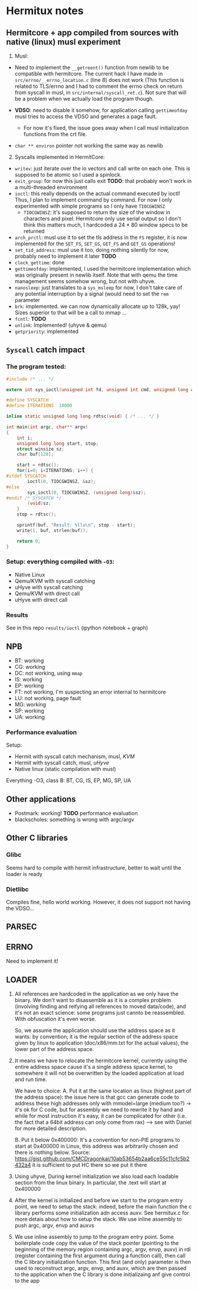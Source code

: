 # Hermitux notes

## Hermitcore + app compiled from sources with native (linux) musl experiment

1. Musl:
- Need to implement the `__getreent()` function from newlib to be compatible with hermitcore. The current hack I have made in `src/errno/__errno_location.c` (line 8) does not work (This function is related to TLS/errno and I had to comment the errno check on return from syscall in musl, in `src/internal/syscall_ret.c`). Not sure that will be a problem when we actually load the program though.

- **VDSO**: need to disable it somehow, for application calling `gettimeofday` musl tries to access the VDSO and generates a page fault.
  - For now it's fixed, the issue goes away when I call musl initialization functions from the crt file.
  
- `char ** environ` pointer not working the same way as newlib

2. Syscalls implemented in HermitCore:

- `writev`: just iterate over the io vectors and call write on each one. This is supposed to be atomic so I used a spinlock. 
- `exit_group`: for now this just calls exit **TODO**: that probably won't work in a multi-threaded environment
- `ioctl`: this really depends on the actual command  executed by ioctl! Thus, I plan to implement command by command. For now I only experimented with simple programs so I only have `TIOCGWINSZ`
  - `TIOCGWINSZ`: it's supposed to return the size of the window in characters and pixel. Hermitcore only use serial output so I don't think this matters much, I hardcoded a 24 * 80 window specs to be returned
- `arch_prctl`: musl use it to set the tls address in the `FS` register, it is now implemented for the `SET_FS`, `SET_GS`, `GET_FS` and `GET_GS` operations!
- `set_tid_address`: musl use it too, doing nothing silently for now, probably need to implement it later **TODO**
- `clock_gettime`: done
- `gettimeofday`: implemented, I used the hermitcore implementation which was originally present in newlib itself. Note that with qemu the time management seems somehow wrong, but not with uhyve.
- `nanosleep`: just translates to a `sys_msleep` for now, I don't take care of any potential interruption by a signal (would need to set the `rem` parameter
- `brk`: implemented. we can now dynamically allocate up to 128k, yay! Sizes superior to that will be a call to mmap ...
- `fcntl`: **TODO**
- `unlink`: Implemented! (uhyve & qemu)
- `getpriority`: implemented

## `Syscall` catch impact

### The program tested:
```C
#include /* ... */

extern int sys_ioctl(unsigned int fd, unsigned int cmd, unsigned long arg); 

#define SYSCATCH
#define ITERATIONS	10000

inline static unsigned long long rdtsc(void) { /* ... */ }

int main(int argc, char** argv)
{
	int i;
	unsigned long long start, stop;
	struct winsize sz;
	char buf[128];

	start = rdtsc();
	for(i=0; i<ITERATIONS; i++) {
#ifdef SYSCATCH
		ioctl(0, TIOCGWINSZ, &sz);
#else
		sys_ioctl(0, TIOCGWINSZ, (unsigned long)&sz);
#endif /* SYSCATCH */
		(void)sz;
	}
	stop = rdtsc();

	sprintf(buf, "Result: %llu\n", stop - start);
	write(1, buf, strlen(buf));

	return 0;
}
```

### Setup: everything compiled with `-O3`:
- Native Linux
- Qemu/KVM with syscall catching
- uHyve with syscall catching
- Qemu/KVM with direct call
- uHyve with direct call

### Results
See  in this repo `results/ioctl` (ipython notebook + graph)

## NPB
- BT: working
- CG: working
- DC: not working, using `mmap`
- IS: working
- EP: working
- FT: not working, I'm suspecting an error internal to hermitcore
- LU: not working, page fault
- MG: working
- SP: working
- UA: working

### Performance evaluation

Setup:
- Hermit with syscall catch mechanism, musl, _KVM_
- Hermit with syscall catch, musl, _uHyve_
- Native linux (static compilation with musl)

Everything -O3, class B:
BT, CG, IS, EP, MG, SP, UA

## Other applications
- Postmark: working! **TODO** performance evaluation
- blackscholes: something is wrong with argc/argv

## Other C libraries

### Glibc
Seems hard to compile with hermit infrastructure, better to wait until the 
loader is ready

### Dietlibc
Compiles fine, hello world working. However, it does not support not having the
VDSO...

## PARSEC

## ERRNO
Need to implement it!

## LOADER
1. All references are hardcoded in the application as we only have the binary.
   We don't want to disassemble as it is a complex problem (involving finding
   and reifying all references to moved data/code), and it's not an exact 
   science: some programs just cannto be reassembled. With obfuscation it's 
   even worse.

   So, we assume the application should use the address space as it wants: by
   convention, it is the regular section of the address space given by linux
   to application (doc/x86/mm.txt for the actual values), the lower part of
   the address space.
 
2. It means we have to relocate the hermitcore kernel, currently using the
   entire address space cause it's a single address space kernel, to somewhere
   it will not be overwritten by the loaded application at load and run time.

   We have to choice:
   A. Put it at the same location as linux (highest part of the address space):
   the issue here is that gcc can generate code to address these high 
   addresses only with mmodel=large (medium too?) -> it's ok for C code, but for
   assembly we need to rewrite it by hand and while for most instruction it's 
   easy, it can be complicated for other (i.e. the fact that a 64bit address
   can only come from rax) --> see with Daniel for more detailed description.

   B. Put it below 0x400000:
   It's a convention for non-PIE programs to start at 0x400000 in Linux, this
   address was arbitrarily chosen and there is nothing below. Source:
   https://gist.github.com/CMCDragonkai/10ab53654b2aa6ce55c11cfc5b2432a4
   it is sufficient to put HC there so we put it there

3. Using uhyve, During kernel initialization we also load each loadable section
   from the linux binary. In particular, the .text will start at 0x400000

4. After the kernel is initialized and before we start to the program entry 
   point, we need to setup the stack: indeed, before the main function the c 
   library performs some initialization adn access auxv. See hermitux.c for more
   detais about how to setup the stack. We use inline assembly to push
   argc, argv, envp and auxvs

5. We use inline assembly to jump to the program entry point. Some boilerplate 
   code copy the value of the stack pointer (pointing to the beginning of the
   memory region containing argc, argv, envp, auxv) in rdi (register containing
   the first argument during a function call), then call the C library 
   initialization function. This first (and only) parameter is then used
   to reconstruct argc, argv, envp, and auxv, which are then passed to 
   the application when the C library is done initializaing anf give control
   to the app
